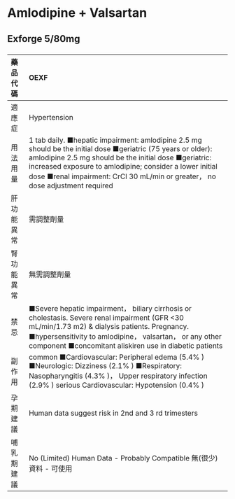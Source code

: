# Amlodipine + Valsartan

## Exforge 5/80mg

##### 

| 藥品代碼   | OEXF                                                                                                                                                                                                                                                                                                               |
|:-----------|:-------------------------------------------------------------------------------------------------------------------------------------------------------------------------------------------------------------------------------------------------------------------------------------------------------------------|
| 適應症     | Hypertension                                                                                                                                                                                                                                                                                                       |
| 用法用量   | 1 tab daily. ■hepatic impairment: amlodipine 2.5 mg should be the initial dose ■geriatric (75 years or older): amlodipine 2.5 mg should be the initial dose ■geriatric: increased exposure to amlodipine; consider a lower initial dose ■renal impairment: CrCl 30 mL/min or greater， no dose adjustment required |
| 肝功能異常 | 需調整劑量                                                                                                                                                                                                                                                                                                         |
| 腎功能異常 | 無需調整劑量                                                                                                                                                                                                                                                                                                       |
| 禁忌       | ■Severe hepatic impairment， biliary cirrhosis or cholestasis. Severe renal impairment (GFR <30 mL/min/1.73 m2) & dialysis patients. Pregnancy. ■hypersensitivity to amlodipine， valsartan， or any other component ■concomitant aliskiren use in diabetic patients                                               |
| 副作用     | common ■Cardiovascular: Peripheral edema (5.4% ) ■Neurologic: Dizziness (2.1% ) ■Respiratory: Nasopharyngitis (4.3% )， Upper respiratory infection (2.9% ) serious Cardiovascular: Hypotension (0.4% )                                                                                                            |
| 孕期建議   | Human data suggest risk in 2nd and 3 rd trimesters                                                                                                                                                                                                                                                                 |
| 哺乳期建議 | No (Limited) Human Data - Probably Compatible 無(很少)資料 - 可使用                                                                                                                                                                                                                                                |

